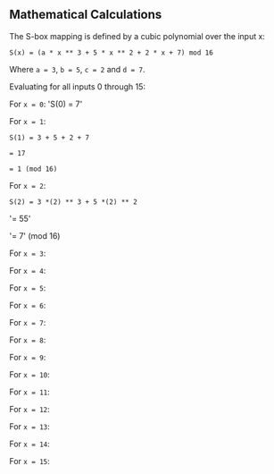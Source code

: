 ## Mathematical Calculations

The S-box mapping is defined by a cubic polynomial over the input x:

`S(x) = (a * x ** 3 + 5 * x ** 2 + 2 * x + 7) mod 16`

Where `a = 3`, `b = 5`, `c = 2` and `d = 7`.

Evaluating for all inputs 0 through 15:

For `x = 0`:
'S(0) = 7'

For `x = 1`:

`S(1) = 3 + 5 + 2 + 7`

`= 17`

`= 1 (mod 16)`

For `x = 2`:

`S(2) = 3 *(2) ** 3 + 5 *(2) ** 2`

'= 55'

'= 7' (mod 16)

For `x = 3`:

For `x = 4`:

For `x = 5`:

For `x = 6`:

For `x = 7`:

For `x = 8`:

For `x = 9`:

For `x = 10`:

For `x = 11`:

For `x = 12`:

For `x = 13`:

For `x = 14`:

For `x = 15`:
